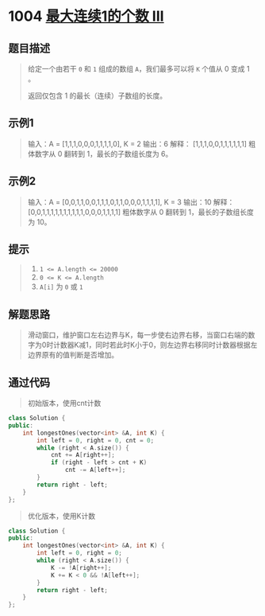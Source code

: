 # 1004 [最大连续1的个数 III](https://leetcode-cn.com/problems/max-consecutive-ones-iii/)

## 题目描述

> 给定一个由若干 `0` 和 `1` 组成的数组 `A`，我们最多可以将 `K` 个值从 0 变成 1 。
>
> 返回仅包含 1 的最长（连续）子数组的长度。

## 示例1

> 输入：A = [1,1,1,0,0,0,1,1,1,1,0], K = 2
> 输出：6
> 解释： 
> [1,1,1,0,0,1,1,1,1,1,1]
> 粗体数字从 0 翻转到 1，最长的子数组长度为 6。

## 示例2

> 输入：A = [0,0,1,1,0,0,1,1,1,0,1,1,0,0,0,1,1,1,1], K = 3
> 输出：10
> 解释：
> [0,0,1,1,1,1,1,1,1,1,1,1,0,0,0,1,1,1,1]
> 粗体数字从 0 翻转到 1，最长的子数组长度为 10。

## 提示

>1. `1 <= A.length <= 20000`
>2. `0 <= K <= A.length`
>3. `A[i]` 为 `0` 或 `1` 

## 解题思路

>滑动窗口，维护窗口左右边界与K，每一步使右边界右移，当窗口右端的数字为0时计数器K减1，同时若此时K小于0，则左边界右移同时计数器根据左边界原有的值判断是否增加。

## 通过代码

> 初始版本，使用cnt计数

```cpp
class Solution {
public:
    int longestOnes(vector<int> &A, int K) {
        int left = 0, right = 0, cnt = 0;
        while (right < A.size()) {
            cnt += A[right++];
            if (right - left > cnt + K)
                cnt -= A[left++];
        }
        return right - left;
    }
};

```

> 优化版本，使用K计数

```cpp
class Solution {
public:
    int longestOnes(vector<int> &A, int K) {
        int left = 0, right = 0;
        while (right < A.size()) {
            K -= !A[right++];
            K += K < 0 && !A[left++];
        }
        return right - left;
    }
};
```

